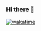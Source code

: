 ### Hi there 👋


[![wakatime](https://wakatime.com/badge/user/67c66596-2fff-4e03-a13d-aeefdfb31296.svg)](https://wakatime.com/@67c66596-2fff-4e03-a13d-aeefdfb31296) 



